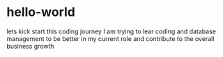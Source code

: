 # hello-world
lets kick start this coding journey 
I am trying to lear coding and database management to be better in my current role and contribute to the overall business growth 
